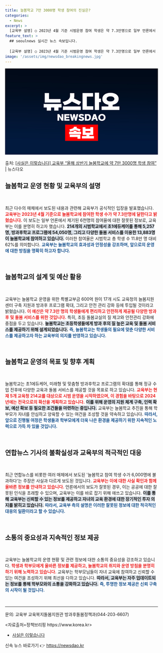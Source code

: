 ```yaml
---
title: 늘봄학교 7만 3000명 학생 참여의 진실은?
categories:
  - News
excerpt: >
  [교육부 설명] ○ 2023년 4월 기준 시범운영 참여 학생은 약 7.3만명으로 일부 언론에서 보도된 6천명…
feature_text: >
  ## seoulnews 실시간 뉴스 속보입니다.

  [교육부 설명] ○ 2023년 4월 기준 시범운영 참여 학생은 약 7.3만명으로 일부 언론에서 보도된 6천명…
image: '/assets/img/newsdao_breakingnews.jpg'
---
```


![뉴스다오 속보](/assets/img/newsdao_breakingnews.jpg)

<p>출처: <a href="https://newsdao.kr/2643" rel="dofollow">[사실은 이렇습니다] 교육부 “올해 상반기 늘봄학교에 약 7만 3000명 학생 참여”</a> | 뉴스다오</p>

<h2 data-ke-size="size26">늘봄학교 운영 현황 및 교육부의 설명</h2>

<p data-ke-size="size16">&nbsp;</p>

최근 다수의 매체에서 보도된 내용과 관련해 교육부가 공식적인 입장을 발표했습니다. <b><span style="color: #ee2323;">교육부는 2023년 4월 기준으로 늘봄학교에 참여한 학생 수가 약 7.3만명에 달한다고 밝혔습니다.</span></b> 이 보도는 일부 언론에서 제기된 6천명의 참여율에 대한 잘못된 정보로, 교육부는 이를 분명히 하고자 했습니다. <b><span style="background-color: #21538527;">214개의 시범학교에서 초1에듀케어를 통해 5,257명, 방과후학교 프로그램에 54,050명, 그리고 다양한 돌봄 서비스를 이용한 13,883명이 늘봄학교에 참여하고 있습니다.</span></b> 이러한 참여율은 시범학교 총 학생 수 11.8만 명 대비 62%를 의미합니다. <b><span style="color: #1a5490;">교육부는 늘봄학교의 효과성과 안정성을 강조하며, 앞으로의 운영에 대한 방침을 명확히 하고자 합니다.</span></b>

<p data-ke-size="size16">&nbsp;</p>

<h2 data-ke-size="size26">늘봄학교의 설계 및 예산 활용</h2>

<p data-ke-size="size16">&nbsp;</p>

교육부는 늘봄학교 운영을 위한 특별교부금 600억 원이 17개 시도 교육청의 늘봄지원센터 구축 지원과 방과후 프로그램 확대, 그리고 안전 관리 강화 등에 투입될 것이라고 밝혔습니다. <b><span style="color: #ee2323;">이 예산은 약 7.3만 명의 학생들에게 편리하고 안전하게 제공될 다양한 방과후 및 돌봄 서비스를 위한 것입니다.</span></b> 특히, 초등 돌봄교실의 질 제고와 안전관리 강화에 중점을 두고 있습니다. <b><span style="background-color: #21538527;">늘봄학교는 초등학생들에게 방과 후의 질 높은 교육 및 돌봄 서비스를 제공하기 위해 설계되었습니다.</span></b> <b><span style="color: #1a5490;">즉, 늘봄학교는 학생들의 필요에 맞춘 다양한 서비스를 제공하고자 하는 교육부의 의지를 반영하고 있습니다.</span></b>

<p data-ke-size="size16">&nbsp;</p>

<h2 data-ke-size="size26">늘봄학교 운영의 목표 및 향후 계획</h2>

<p data-ke-size="size16">&nbsp;</p>

늘봄학교는 초1에듀케어, 미래형 및 맞춤형 방과후학교 프로그램의 확대를 통해 정규 수업 전후에 다양한 교육과 돌봄 서비스를 제공할 것을 목표로 하고 있습니다. <b><span style="color: #ee2323;">교육부는 현재 5개 교육청 214교를 대상으로 시범 운영을 시작하였으며, 이 경험을 바탕으로 2024년에는 전국으로의 확산을 계획하고 있습니다.</span></b> <b><span style="background-color: #21538527;">이를 위해 운영의 지원 체계 구축, 인력 확보, 예산 확보 등 필요한 조건들을 마련하는 중입니다.</span></b> 교육부는 늘봄학교 추진을 통해 학부모가 자녀를 안심하고 양육할 수 있는 여건을 조성할 것을 약속하고 있습니다. <b><span style="color: #1a5490;">따라서, 앞으로 진행될 여정은 학생들과 학부모에게 더욱 나은 환경을 제공하기 위한 지속적인 노력으로 가득 차 있을 것입니다.</span></b>

<p data-ke-size="size16">&nbsp;</p>

<h2 data-ke-size="size26">연합뉴스 기사의 불확실성과 교육부의 적극적인 대응</h2>

<p data-ke-size="size16">&nbsp;</p>

최근 연합뉴스를 비롯한 여러 매체에서 보도된 '늘봄학교 참여 학생 수가 6,000명에 불과하다'는 주장은 사실과 다르게 보도된 것입니다. <b><span style="color: #ee2323;">교육부는 이에 대한 사실 확인과 함께 올바른 정보를 안내하고 있습니다.</span></b> 언론에서의 보도가 잘못된 경우, 이는 공공에 대한 잘못된 인식을 초래할 수 있으며, 교육부는 이를 바로 잡기 위해 애쓰고 있습니다. <b><span style="background-color: #21538527;">이를 통해 교육부는 신뢰할 수 있는 정보를 제공하고 자녀의 교육 환경에 대한 장기적인 투자 의지를 밝히고 있습니다.</span></b> <b><span style="color: #1a5490;">따라서, 교육부 측의 설명은 이러한 잘못된 정보에 대한 적극적인 대응의 일환이라고 할 수 있습니다.</span></b>

<p data-ke-size="size16">&nbsp;</p>

<h2 data-ke-size="size26">소통의 중요성과 지속적인 정보 제공</h2>

<p data-ke-size="size16">&nbsp;</p>

교육부는 늘봄학교의 운영 현황 및 관련 정보에 대한 소통의 중요성을 강조하고 있습니다. <b><span style="color: #ee2323;">학생과 학부모에게 올바른 정보를 제공하고, 늘봄학교의 취지와 운영 방침을 분명히 하기 위해 노력하고 있습니다.</span></b> 교육부는 학부모님들이 자녀 교육에 참여하고 신뢰할 수 있는 여건을 조성하기 위해 최선을 다하고 있습니다. <b><span style="background-color: #21538527;">따라서, 교육부는 자주 업데이트되는 정보를 통해 학부모와의 소통을 강화하고 있습니다.</span></b> <b><span style="color: #1a5490;">즉, 투명한 정보 제공은 신뢰 구축의 시작이 될 것입니다.</span></b>

<p data-ke-size="size16">&nbsp;</p>

<hr />

<p data-ke-size="size16">문의: 교육부 교육복지돌봄지원관 방과후돌봄정책과(044-203-6607)</p>

<p data-ke-size="size16"><자료출처=정책브리핑 https://www.korea.kr></p>

<ul>
  <li><a href="https://newsdao.kr/2643">사실은 이렇습니다</a></li>
</ul> 

신속 뉴스 바로가기 👉 <a href="https://newsdao.kr" rel="dofollow">https://newsdao.kr</a>


